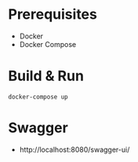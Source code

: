 # Prerequisites
* Docker
* Docker Compose

# Build & Run
`docker-compose up`

# Swagger
* http://localhost:8080/swagger-ui/
